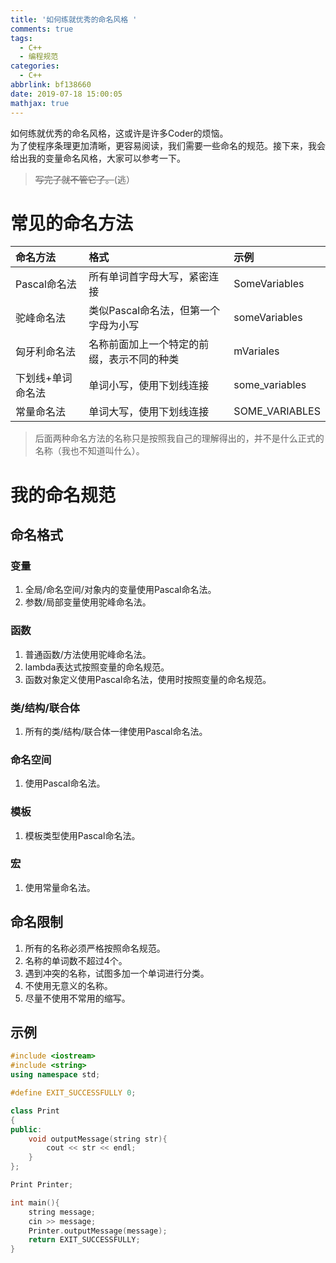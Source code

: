```yaml
---
title: '如何练就优秀的命名风格 '
comments: true
tags:
  - C++
  - 编程规范
categories:
  - C++
abbrlink: bf138660
date: 2019-07-18 15:00:05
mathjax: true
---
```

如何练就优秀的命名风格，这或许是许多Coder的烦恼。  
为了使程序条理更加清晰，更容易阅读，我们需要一些命名的规范。接下来，我会给出我的变量命名风格，大家可以参考一下。  

<!-- more -->


> ~~写完了就不管它了。~~(逃）  

# 常见的命名方法

| 命名方法 | 格式 | 示例 |
| :----------- | :----------- | :----------- |
| Pascal命名法 | 所有单词首字母大写，紧密连接 | SomeVariables |
| 驼峰命名法 | 类似Pascal命名法，但第一个字母为小写 | someVariables |
| 匈牙利命名法 | 名称前面加上一个特定的前缀，表示不同的种类 | mVariales |
| 下划线+单词命名法 | 单词小写，使用下划线连接 | some\_variables |
| 常量命名法 | 单词大写，使用下划线连接 | SOME\_VARIABLES |
  
> 后面两种命名方法的名称只是按照我自己的理解得出的，并不是什么正式的名称（我也不知道叫什么）。

# 我的命名规范
## 命名格式
### 变量
1. 全局/命名空间/对象内的变量使用Pascal命名法。
2. 参数/局部变量使用驼峰命名法。

### 函数
1. 普通函数/方法使用驼峰命名法。
2. lambda表达式按照变量的命名规范。
3. 函数对象定义使用Pascal命名法，使用时按照变量的命名规范。

### 类/结构/联合体
1. 所有的类/结构/联合体一律使用Pascal命名法。

### 命名空间
1. 使用Pascal命名法。

### 模板
1. 模板类型使用Pascal命名法。

### 宏
1. 使用常量命名法。

## 命名限制
1. 所有的名称必须严格按照命名规范。
2. 名称的单词数不超过4个。
3. 遇到冲突的名称，试图多加一个单词进行分类。
4. 不使用无意义的名称。
5. 尽量不使用不常用的缩写。

## 示例
```cpp
#include <iostream>
#include <string>
using namespace std;

#define EXIT_SUCCESSFULLY 0;

class Print
{
public:
	void outputMessage(string str){
		cout << str << endl;
	}
};

Print Printer;

int main(){
	string message;
	cin >> message;
	Printer.outputMessage(message);
	return EXIT_SUCCESSFULLY;
}
```
